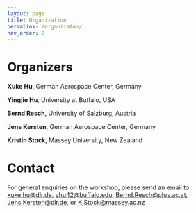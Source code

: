 ```yaml
---
layout: page
title: Organization
permalink: /organizaton/
nav_order: 2
---
```

# Organizers

<strong>Xuke Hu</strong>, German Aerospace Center, Germany

<strong>Yingjie Hu</strong>, University at Buffalo, USA

<strong>Bernd Resch</strong>, University of Salzburg, Austria

<strong>Jens Kersten</strong>, German Aerospace Center, Germany

<strong>Kristin Stock</strong>, Massey University, New Zealand

# Contact
For general enquiries on the workshop, please send an email to [xuke.hu@dlr.de](mailto:xuke.hu@dlr.de), [yhu42@buffalo.edu](mailto:yhu42@buffalo.edu), [Bernd.Resch@plus.ac.at](mailto:Bernd.Resch@plus.ac.at), [Jens.Kersten@dlr.de](mailto:Jens.Kersten@dlr.de), or [K.Stock@massey.ac.nz](mailto:K.Stock@massey.ac.nz)


